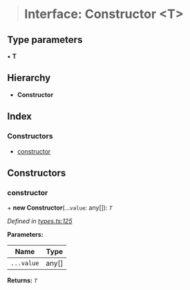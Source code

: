 > # Interface: Constructor <**T**>

## Type parameters

▪ **T**

## Hierarchy

* **Constructor**

## Index

### Constructors

* [constructor](_types_.constructor.md#constructor)

## Constructors

###  constructor

\+ **new Constructor**(...`value`: any[]): *`T`*

*Defined in [types.ts:125](https://github.com/polkadot-js/api/blob/960d399/packages/types/src/types.ts#L125)*

**Parameters:**

Name | Type |
------ | ------ |
`...value` | any[] |

**Returns:** *`T`*